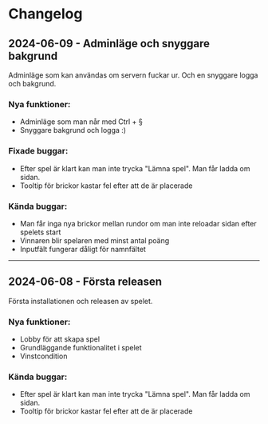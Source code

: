 # Changelog
## 2024-06-09 - Adminläge och snyggare bakgrund
Adminläge som kan användas om servern fuckar ur.
Och en snyggare logga och bakgrund.
### Nya funktioner:
- Adminläge som man når med Ctrl + §
- Snyggare bakgrund och logga :)
### Fixade buggar:
- Efter spel är klart kan man inte trycka "Lämna spel". Man får ladda om sidan.
- Tooltip för brickor kastar fel efter att de är placerade
### Kända buggar:
- Man får inga nya brickor mellan rundor om man inte reloadar sidan efter spelets start
- Vinnaren blir spelaren med minst antal poäng
- Inputfält fungerar dåligt för namnfältet
---

## 2024-06-08 - Första releasen
Första installationen och releasen av spelet.
### Nya funktioner:
- Lobby för att skapa spel
- Grundläggande funktionalitet i spelet
- Vinstcondition
### Kända buggar:
- Efter spel är klart kan man inte trycka "Lämna spel". Man får ladda om sidan.
- Tooltip för brickor kastar fel efter att de är placerade
